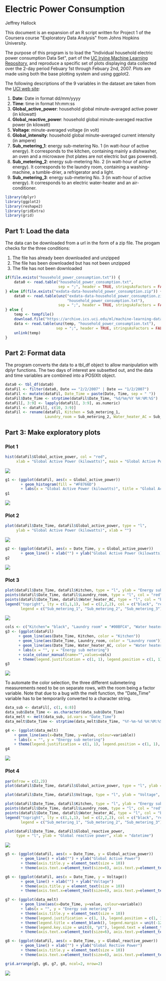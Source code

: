 # Electric Power Consumption
Jeffrey Hallock  

This document is an expansion of an R script written for Project 1 of the
Coursera course "Exploratory Data Analysis" from Johns Hopkins University.

The purpose of this program is to load the "Individual household electric power consumption Data Set", part of the [UC Irvine Machine Learning Repository](http://archive.ics.uci.edu/ml/), and reproduce a specific set of plots displaying data collected over the 2-day period Febuary 1st through Febuary 2nd, 2007. Plots are made using both the base plotting system and using ggplot2.

The following descriptions of the 9 variables in the dataset are taken from the [UCI web site](https://archive.ics.uci.edu/ml/datasets/Individual+household+electric+power+consumption):

1. **Date**: Date in format dd/mm/yyyy
2. **Time**: time in format hh:mm:ss
3. **Global_active_power**: household global minute-averaged active power (in kilowatt)
4. **Global_reactive_power**: household global minute-averaged reactive power (in kilowatt)
5. **Voltage**: minute-averaged voltage (in volt)
6. **Global_intensity**: household global minute-averaged current intensity (in ampere)
7. **Sub_metering_1**: energy sub-metering No. 1 (in watt-hour of active energy). It corresponds to the kitchen, containing mainly a dishwasher, an oven and a microwave (hot plates are not electric but gas powered).
8. **Sub_metering_2**: energy sub-metering No. 2 (in watt-hour of active energy). It corresponds to the laundry room, containing a washing-machine, a tumble-drier, a refrigerator and a light.
9. **Sub_metering_3**: energy sub-metering No. 3 (in watt-hour of active energy). It corresponds to an electric water-heater and an air-conditioner.


```r
library(dplyr)
library(ggplot2)
library(reshape2)
library(gridExtra)
library(grid)
```

##  Part 1: Load the data

The data can be downloaded from a url in the form of a zip file. The progam checks for the three conditions:

1. The file has already been downloaded and unzipped
2. The file has been downloaded but has not been unzipped
3. The file has not been downloaded


```r
if(file.exists("household_power_consumption.txt")) {
    data0 <- read.table("household_power_consumption.txt",
                        sep = ";", header = TRUE, stringsAsFactors = FALSE)
} else if(file.exists("exdata-data-household_power_consumption.zip")) {
    data0 <- read.table(unz("exdata-data-household_power_consumption.zip",
                            "household_power_consumption.txt"),
                        sep = ";", header = TRUE, stringsAsFactors = FALSE)
} else {
    temp <- tempfile()
    download.file("https://archive.ics.uci.edu/ml/machine-learning-databases/00235/household_power_consumption.zip",temp)
    data <- read.table(unz(temp, "household_power_consumption.txt"),
                       sep = ";", header = TRUE, stringsAsFactors = FALSE)
    unlink(temp)
}
```


##  Part 2: Format data


The program converts the data to a tbl_df object to allow manipulation with dplyr functions. The two days of interest are subsetted out, and the data and time variables are combined into a POSIXlt object.


```r
data0 <- tbl_df(data0)
dataFil <- filter(data0, Date == "2/2/2007" | Date == "1/2/2007")
dataFil <- mutate(dataFil, Date_Time = paste(Date, Time, sep = " "))
dataFil$Date_Time <- strptime(dataFil$Date_Time, "%d/%m/%Y %H:%M:%S")
dataFil[, 3:9] <- lapply(dataFil[, 3:9], as.numeric)
dataFil <- dataFil[, c(10, 3:9)]
dataFil <- rename(dataFil, Kitchen = Sub_metering_1,
                  Laundry_room = Sub_metering_2, Water_heater_AC = Sub_metering_3)
```


##  Part 3: Make exploratory plots


### Plot 1

```r
hist(dataFil$Global_active_power, col = "red",
     xlab = "Global Active Power (kilowatts)", main = "Global Active Power")
```

![](JHU_4.1_Electric_Power_Consumption_files/figure-html/unnamed-chunk-4-1.png) 

```r
g1 <- (ggplot(dataFil, aes(x = Global_active_power))
       + geom_histogram(fill = "#F8766D")
       + labs(x = "Global Active Power (kilowatts)", title = "Global Active Power"))
g1
```

![](JHU_4.1_Electric_Power_Consumption_files/figure-html/unnamed-chunk-4-2.png) 

### Plot 2

```r
plot(dataFil$Date_Time, dataFil$Global_active_power, type = "l",
     ylab = "Global Active Power (kilowatts)", xlab = "")
```

![](JHU_4.1_Electric_Power_Consumption_files/figure-html/unnamed-chunk-5-1.png) 

```r
g2 <- (ggplot(dataFil, aes(x = Date_Time, y = Global_active_power))
       + geom_line() + xlab("") + ylab("Global Active Power (kilowatts)"))
g2
```

![](JHU_4.1_Electric_Power_Consumption_files/figure-html/unnamed-chunk-5-2.png) 

### Plot 3

```r
plot(dataFil$Date_Time, dataFil$Kitchen, type = "l", ylab = "Energy sub metering", xlab = "")
points(dataFil$Date_Time, dataFil$Laundry_room, type = "l", col = "red")
points(dataFil$Date_Time, dataFil$Water_heater_AC, type = "l", col = "blue")
legend("topright", lty = c(1,1,1), lwd = c(2,2,2), col = c("black", "red", "blue"),
       legend = c("Sub_metering_1", "Sub_metering_2", "Sub_metering_3"))
```

![](JHU_4.1_Electric_Power_Consumption_files/figure-html/unnamed-chunk-6-1.png) 

```r
cols <- c("Kitchen"= "black", "Laundry room" = "#00BFC4", "Water heater / AC" = "#F8766D")
g3 <- (ggplot(dataFil)
      + geom_line(aes(Date_Time, Kitchen, color = "Kitchen"))
      + geom_line(aes(Date_Time, Laundry_room, color = "Laundry room"))
      + geom_line(aes(Date_Time, Water_heater_AC, color = "Water heater / AC"))
      + labs(x = "", y = "Energy sub metering")
      + scale_colour_manual(name="",values=cols)
      + theme(legend.justification = c(1, 1), legend.position = c(1, 1), legend.title = element_blank()))
g3
```

![](JHU_4.1_Electric_Power_Consumption_files/figure-html/unnamed-chunk-6-2.png) 

To automate the color selection, the three different submetering measurements need to be on separate rows, with the room being a factor variable. Note that due to a bug with the melt function, the "Date_Time" variable has to be temporarily converted to a character string.


```r
data_sub <- dataFil[, c(1, 6:8)]
data_sub$Date_Time <- as.character(data_sub$Date_Time)
data_melt <- melt(data_sub, id.vars = "Date_Time")
data_melt$Date_Time <- strptime(data_melt$Date_Time, "%Y-%m-%d %H:%M:%S")

g4 <- (ggplot(data_melt)
    + geom_line(aes(x=Date_Time, y=value, colour=variable))
    + labs(x = "", y = "Energy sub metering")
    + theme(legend.justification = c(1, 1), legend.position = c(1, 1), legend.title = element_blank()))
g4
```

![](JHU_4.1_Electric_Power_Consumption_files/figure-html/unnamed-chunk-7-1.png) 

### Plot 4

```r
par(mfrow = c(2,2))
plot(dataFil$Date_Time, dataFil$Global_active_power, type = "l", ylab = "Global Active Power", xlab = "")

plot(dataFil$Date_Time, dataFil$Voltage, type = "l", ylab = "Voltage", xlab = "datetime")

plot(dataFil$Date_Time, dataFil$Kitchen, type = "l", ylab = "Energy sub metering", xlab = "")
points(dataFil$Date_Time, dataFil$Laundry_room, type = "l", col = "red")
points(dataFil$Date_Time, dataFil$Water_heater_AC, type = "l", col = "blue")
legend("topright", lty = c(1,1,1), lwd = c(2,2,2), col = c("black", "red", "blue"),
       legend = c("Sub_metering_1", "Sub_metering_2", "Sub_metering_3"), bty = "n", cex = 0.75)

plot(dataFil$Date_Time, dataFil$Global_reactive_power,
     type = "l", ylab = "Global reactive power", xlab = "datetime")
```

![](JHU_4.1_Electric_Power_Consumption_files/figure-html/unnamed-chunk-8-1.png) 

```r
g5 <- (ggplot(dataFil, aes(x = Date_Time, y = Global_active_power))
       + geom_line() + xlab("") + ylab("Global Active Power")
       + theme(axis.title.y = element_text(size = 10))
       + theme(axis.text.x=element_text(size=6), axis.text.y=element_text(size=6)))

g6 <- (ggplot(dataFil, aes(x = Date_Time, y = Voltage))
       + geom_line() + xlab("") + ylab("Voltage")
       + theme(axis.title.y = element_text(size = 10))
       + theme(axis.text.x=element_text(size=6), axis.text.y=element_text(size=6)))

g7 <- (ggplot(data_melt)
       + geom_line(aes(x=Date_Time, y=value, colour=variable))
       + labs(x = "", y = "Energy sub metering")
       + theme(axis.title.y = element_text(size = 10))
       + theme(legend.justification = c(1, 1), legend.position = c(1, 1))
       + theme(legend.title = element_blank(), legend.margin = unit(-12, "pt"))
       + theme(legend.key.size = unit(8, "pt"), legend.text = element_text(size=6))
       + theme(axis.text.x=element_text(size=6), axis.text.y=element_text(size=6)))

g8 <- (ggplot(dataFil, aes(x = Date_Time, y = Global_reactive_power))
       + geom_line() + xlab("") + ylab("Global Rective Power")
       + theme(axis.title.y = element_text(size = 10))
       + theme(axis.text.x=element_text(size=6), axis.text.y=element_text(size=6)))

grid.arrange(g5, g6, g7, g8, ncol=2, nrow=2)
```

![](JHU_4.1_Electric_Power_Consumption_files/figure-html/unnamed-chunk-8-2.png) 
